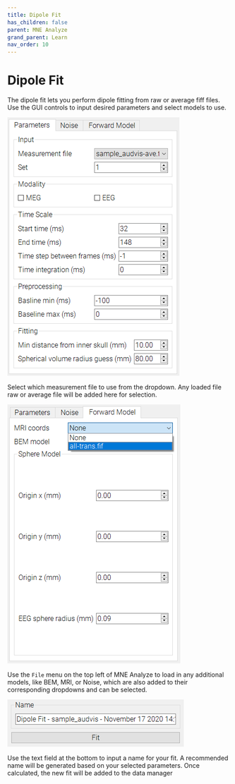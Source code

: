 ```yaml
---
title: Dipole Fit
has_children: false
parent: MNE Analyze
grand_parent: Learn
nav_order: 10
---
```

# Dipole Fit

The dipole fit lets you perform dipole fitting from raw or average fiff files. Use the GUI controls to input desired parameters and select models to use.

![](../../images/analyze/mne_an_dip1.png)

Select which measurement file to use from the dropdown. Any loaded file raw or average file will be added here for selection.

![](../../images/analyze/mne_an_dip2.png)

Use the `File` menu on the top left of MNE Analyze to load in any additional models, like BEM, MRI, or Noise, which are also added to their corresponding dropdowns and can be selected.

![](../../images/analyze/mne_an_dip3.png)

Use the text field at the bottom to input a name for your fit. A recommended name will be generated based on your selected parameters. Once calculated, the new fit will be added to the data manager
